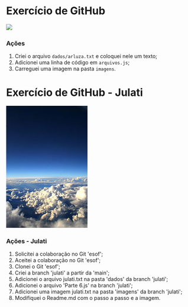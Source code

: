# Exercício de GitHub

![](https://github.com/arleysouza/esof/blob/main/imagens/ilustracao.png)

### Ações

1. Criei o arquivo `dados/arluza.txt` e coloquei nele um texto;
2. Adicionei uma linha de código em `arquivos.js`;
3. Carreguei uma imagem na pasta `imagens`.

# Exercício de GitHub - Julati

![](https://github.com/JulianaRosati/Clone-Prova-ESOF/blob/da28e98e802061645dfc037870c375f30185faa2/imagens/ceu.jpg)

### Ações - Julati

1. Solicitei a colaboração no Git 'esof';
2. Aceitei a colaboração no Git 'esof';
3. Clonei o Git 'esof';
4. Criei a branch 'julati' a partir da 'main';
5. Adicionei o arquivo julati.txt na pasta 'dados' da branch 'julati';
6. Adicionei o arquivo 'Parte 6.js' na branch 'julati';
7. Adicionei uma imagem julati.txt na pasta 'imagens' da branch 'julati';
8. Modifiquei o Readme.md com o passo a passo e a imagem.
